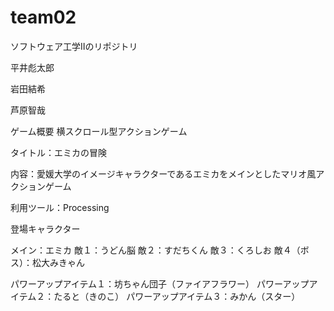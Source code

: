 # team02
ソフトウェア工学Ⅱのリポジトリ

平井彪太郎  

岩田結希  

芦原智哉

ゲーム概要
横スクロール型アクションゲーム

タイトル：エミカの冒険

内容：愛媛大学のイメージキャラクターであるエミカをメインとしたマリオ風アクションゲーム

利用ツール：Processing

登場キャラクター

メイン：エミカ
敵１：うどん脳
敵２：すだちくん
敵３：くろしお
敵４（ボス）：松大みきゃん

パワーアップアイテム１：坊ちゃん団子（ファイアフラワー）
パワーアップアイテム２：たると（きのこ）
パワーアップアイテム３：みかん（スター）



